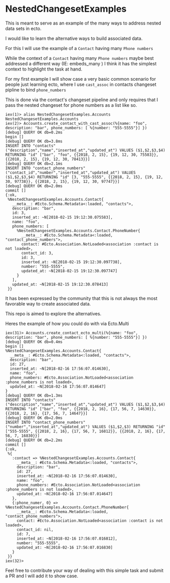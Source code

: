 # NestedChangesetExamples

This is meant to serve as an example of the many ways to address nested data sets in ecto.

I would like to learn the alternative ways to build associated data.

For this I will use the example of a `Contact` having many `Phone numbers`

While the context of a `Contact` having many `Phone numbers` maybe best addressed a different way
(IE: embeds_many ) I think it has the simplest context to highlight the task at hand.

For my first example I will show case a very basic common scenario for people just learning ecto, where I use `cast_assoc` in contacts changeset pipline to bind `phone_numbers`

This is done via the contact's changeset pipeline and only requires that I pass the nested changeset for phone numbers as a list like so.


```
iex(1)> alias NestedChangesetExamples.Accounts
NestedChangesetExamples.Accounts
iex(2)> Accounts.create_contact_with_cast_assoc(%{name: "foo", description: "bar", phone_numbers: [ %{number: "555-5555"}] })
[debug] QUERY OK db=0.2ms
begin []
[debug] QUERY OK db=3.8ms
INSERT INTO "contacts" ("description","name","inserted_at","updated_at") VALUES ($1,$2,$3,$4) RETURNING "id" ["bar", "foo", {{2018, 2, 15}, {19, 12, 30, 75583}}, {{2018, 2, 15}, {19, 12, 30, 78413}}]
[debug] QUERY OK db=2.1ms
INSERT INTO "contact_phone_numbers" ("contact_id","number","inserted_at","updated_at") VALUES ($1,$2,$3,$4) RETURNING "id" [3, "555-5555", {{2018, 2, 15}, {19, 12, 30, 97738}}, {{2018, 2, 15}, {19, 12, 30, 97747}}]
[debug] QUERY OK db=2.0ms
commit []
{:ok,
 %NestedChangesetExamples.Accounts.Contact{
   __meta__: #Ecto.Schema.Metadata<:loaded, "contacts">,
   description: "bar",
   id: 3,
   inserted_at: ~N[2018-02-15 19:12:30.075583],
   name: "foo",
   phone_numbers: [
     %NestedChangesetExamples.Accounts.Contact.PhoneNumber{
       __meta__: #Ecto.Schema.Metadata<:loaded, "contact_phone_numbers">,
       contact: #Ecto.Association.NotLoaded<association :contact is not loaded>,
       contact_id: 3,
       id: 3,
       inserted_at: ~N[2018-02-15 19:12:30.097738],
       number: "555-5555",
       updated_at: ~N[2018-02-15 19:12:30.097747]
     }
   ],
   updated_at: ~N[2018-02-15 19:12:30.078413]
 }}
```

It has been expressed by the community that this is not always the most favorable way to create associated data.

This repo is aimed to explore the alternatives.

Heres the example of how you could do with via Ecto.Multi

```
iex(31)> Accounts.create_contact_ecto_multi(%{name: "foo", description: "bar", phone_numbers: [ %{number: "555-5555"}] })
[debug] QUERY OK db=0.4ms
begin []
%NestedChangesetExamples.Accounts.Contact{
  __meta__: #Ecto.Schema.Metadata<:loaded, "contacts">,
  description: "bar",
  id: 27,
  inserted_at: ~N[2018-02-16 17:56:07.014630],
  name: "foo",
  phone_numbers: #Ecto.Association.NotLoaded<association :phone_numbers is not loaded>,
  updated_at: ~N[2018-02-16 17:56:07.014647]
}
[debug] QUERY OK db=1.3ms
INSERT INTO "contacts" ("description","name","inserted_at","updated_at") VALUES ($1,$2,$3,$4) RETURNING "id" ["bar", "foo", {{2018, 2, 16}, {17, 56, 7, 14630}}, {{2018, 2, 16}, {17, 56, 7, 14647}}]
[debug] QUERY OK db=2.0ms
INSERT INTO "contact_phone_numbers" ("number","inserted_at","updated_at") VALUES ($1,$2,$3) RETURNING "id" ["555-5555", {{2018, 2, 16}, {17, 56, 7, 16812}}, {{2018, 2, 16}, {17, 56, 7, 16830}}]
[debug] QUERY OK db=2.2ms
commit []
{:ok,
 %{
   :contact => %NestedChangesetExamples.Accounts.Contact{
     __meta__: #Ecto.Schema.Metadata<:loaded, "contacts">,
     description: "bar",
     id: 27,
     inserted_at: ~N[2018-02-16 17:56:07.014630],
     name: "foo",
     phone_numbers: #Ecto.Association.NotLoaded<association :phone_numbers is not loaded>,
     updated_at: ~N[2018-02-16 17:56:07.014647]
   },
   {:phone_numer, 0} => %NestedChangesetExamples.Accounts.Contact.PhoneNumber{
     __meta__: #Ecto.Schema.Metadata<:loaded, "contact_phone_numbers">,
     contact: #Ecto.Association.NotLoaded<association :contact is not loaded>,
     contact_id: nil,
     id: 7,
     inserted_at: ~N[2018-02-16 17:56:07.016812],
     number: "555-5555",
     updated_at: ~N[2018-02-16 17:56:07.016830]
   }
 }}
iex(32)>
```


Feel free to contribute your way of dealing with this simple task and submit a PR and I will add it to show case.
